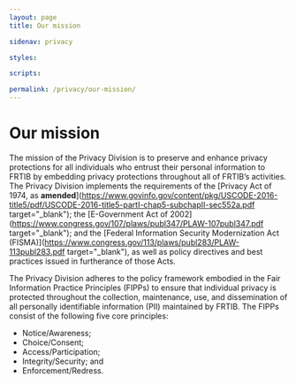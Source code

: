 ```yaml
---
layout: page
title: Our mission

sidenav: privacy

styles:

scripts:

permalink: /privacy/our-mission/
---
```

# Our mission

The mission of the Privacy Division is to preserve and enhance privacy protections for all individuals who entrust their personal information to FRTIB by embedding privacy protections throughout all of FRTIB’s activities. The Privacy Division implements the requirements of the [Privacy Act of 1974, as **amended**](https://www.govinfo.gov/content/pkg/USCODE-2016-title5/pdf/USCODE-2016-title5-partI-chap5-subchapII-sec552a.pdf target="\_blank"); the [E-Government Act of 2002](https://www.congress.gov/107/plaws/publ347/PLAW-107publ347.pdf target="\_blank"); and the [Federal Information Security Modernization Act (FISMA)](https://www.congress.gov/113/plaws/publ283/PLAW-113publ283.pdf target="\_blank"), as well as policy directives and best practices issued in furtherance of those Acts.

The Privacy Division adheres to the policy framework embodied in the Fair Information Practice Principles (FIPPs) to ensure that individual privacy is protected throughout the collection, maintenance, use, and dissemination of all personally identifiable information (PII) maintained by FRTIB. The FIPPs consist of the following five core principles:

- Notice/Awareness;
- Choice/Consent;
- Access/Participation;
- Integrity/Security; and
- Enforcement/Redress.


<!-- CONTENT END -->
